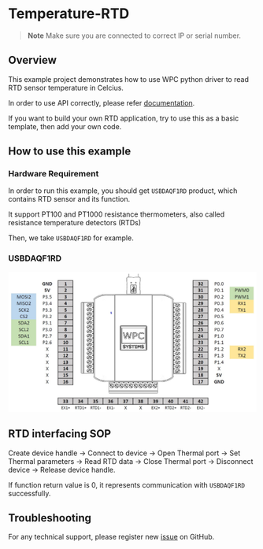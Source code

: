 # Temperature-RTD
> **Note**
> Make sure you are connected to correct IP or serial number.

## Overview

This example project demonstrates how to use WPC python driver to read RTD sensor temperature in Celcius.

In order to use API correctly, please refer [documentation](https://wpc-systems-ltd.github.io/WPC_Python_driver_release/).

If you want to build your own RTD application, try to use this as a basic template, then add your own code.

## How to use this example

### Hardware Requirement

In order to run this example, you should get `USBDAQF1RD` product, which contains RTD sensor and its function.

It support PT100 and PT1000 resistance thermometers, also called resistance temperature detectors (RTDs)

Then, we take `USBDAQF1RD` for example.

### USBDAQF1RD

<img src="https://github.com/WPC-Systems-Ltd/WPC_Python_driver_release/blob/main/Reference/Pinouts/pinout-USBDAQF1RD.JPG" alt="drawing" width="600"/>

## RTD interfacing SOP 

Create device handle -> Connect to device -> Open Thermal port -> Set Thermal parameters -> Read RTD data -> Close Thermal port -> Disconnect device -> Release device handle.

If function return value is 0, it represents communication with `USBDAQF1RD` successfully.

## Troubleshooting

For any technical support, please register new [issue](https://github.com/WPC-Systems-Ltd/WPC_Python_driver_release/issues) on GitHub.
